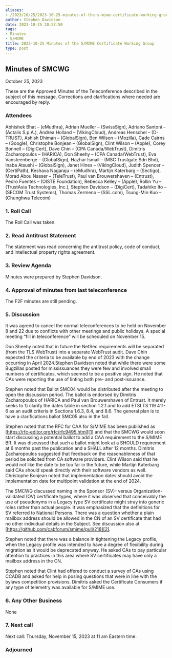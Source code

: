 ```yaml
---
aliases:
- /2023/10/25/2023-10-25-minutes-of-the-s-mime-certificate-working-group/
author: Stephen Davidson
date: 2023-10-25 20:27:50
tags:
- Minutes
- S/MIME
title: 2023-10-25 Minutes of the S/MIME Certificate Working Group
type: post
---
```


## Minutes of SMCWG

October 25, 2023

These are the Approved Minutes of the Teleconference described in the subject of this message. Corrections and clarifications where needed are encouraged by reply.

### Attendees

Abhishek Bhat – (eMudhra), Adrian Mueller – (SwissSign), Adriano Santoni – (Actalis S.p.A.), Andrea Holland – (VikingCloud), Andreas Henschel – (D-TRUST), Ashish Dhiman – (GlobalSign), Ben Wilson – (Mozilla), Cade Cairns – (Google), Christophe Bonjean – (GlobalSign), Clint Wilson – (Apple), Corey Bonnell – (DigiCert), Dave Chin – (CPA Canada/WebTrust), Dimitris Zacharopoulos – (HARICA), Don Sheehy – (CPA Canada/WebTrust), Eva Vansteenberge – (GlobalSign), Hazhar Ismail – (MSC Trustgate Sdn Bhd), Inaba Atsushi – (GlobalSign), Janet Hines – (VikingCloud), Judith Spencer – (CertiPath), Keshava Nagaraju – (eMudhra), Martijn Katerbarg – (Sectigo), Morad Abou Nasser – (TeleTrust), Paul van Brouwershaven – (Entrust), Pedro Fuentes – (OISTE Foundation), Rebecca Kelley – (Apple), Rollin Yu – (TrustAsia Technologies, Inc.), Stephen Davidson – (DigiCert), Tadahiko Ito – (SECOM Trust Systems), Thomas Zermeno – (SSL.com), Tsung-Min Kuo – (Chunghwa Telecom)

### 1. Roll Call

The Roll Call was taken.

### 2. Read Antitrust Statement

The statement was read concerning the antitrust policy, code of conduct, and intellectual property rights agreement.

### 3. Review Agenda

Minutes were prepared by Stephen Davidson.

### 4. Approval of minutes from last teleconference

The F2F minutes are still pending.

### 5. Discussion

It was agreed to cancel the normal teleconferences to be held on November 8 and 22 due to conflicts with other meetings and public holidays. A special meeting “fill in teleconference” will be scheduled on November 15.

Don Sheehy noted that in future the NetSec requirements will be separated (from the TLS WebTrust) into a separate WebTrust audit. Dave Chin expected the criteria to be available by end of 2023 with the change occurring in April 2024.Stephen Davidson noted that while there were some Bugzillas posted for mississuances they were few and involved small numbers of certificates, which seemed to be a positive sign. He noted that CAs were reporting the use of linting both pre- and post-issuance.

Stephen noted that Ballot SMC04 would be distributed after the meeting to open the discussion period. The ballot is endorsed by Dimitris Zacharopoulos of HARICA and Paul van Brouwershaven of Entrust. It merely seeks to 1) clarify the dates table in section 1.2.1 and to add ETSI TS 119 411-6 as an audit criteria in Sections 1.6.3, 8.4, and 8.6. The general plan is to have a clarifications ballot SMC05 also in the fall.

Stephen noted that the RFC for CAA for S/MIME has been published as [https://rfc-editor.org/rfc/rfc9495.html][1] and that the SMCWG would soon start discussing a potential ballot to add a CAA requirement to the S/MIME BR. It was discussed that such a ballot might look at a SHOULD requirement at 6 months past the publication and a SHALL after 12 months. Dimitris Zacharopoulos suggested that feedback on the reasonableness of that period be solicited from CA software providers. Clint Wilson said that he would not like the date to be too far in the future, while Martijn Katerbarg said CAs should speak directly with their software vendors as well. Christophe Bonjean noted that implementation dates should avoid the implementation date for multipoint validation at the end of 2024.

The SMCWG discussed naming in the Sponsor (SV)- versus Organization-validated (OV) certificate types, where it was observed that conceivably the use of pseudonyms in a Legacy type SV certificate might stray into generic roles rather than actual people. It was emphasized that the definitions for SV referred to National Persons. There was a question whether a plain mailbox address should be allowed in the CN of an SV certificate that had no other individual details in the Subject. See discussion also at [https://github.com/cabforum/smime/pull/218][2].

Stephen noted that there was a balance in tightening the Legacy profile, when the Legacy profile was intended to have a degree of flexibility during migration as it would be deprecated anyway. He asked CAs to pay particular attention to practices in this area where SV certificates may have only a mailbox address in the CN.

Stephen noted that Clint had offered to conduct a survey of CAs using CCADB and asked for help in posing questions that were in line with the bylaws competition provisions. Dimitris asked the Certificate Consumers if any type of telemetry was available for S/MIME use.

### 6. Any Other Business

None

### 7. Next call

Next call: Thursday, November 15, 2023 at 11 am Eastern time.

### Adjourned

[1]: https://rfc-editor.org/rfc/rfc9495.html
[2]: https://github.com/cabforum/smime/pull/218
